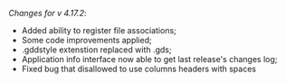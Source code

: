 _Changes for v 4.17.2_:
- Added ability to register file associations;
- Some code improvements applied;
- .gddstyle extenstion replaced with .gds;
- Application info interface now able to get last release's changes log;
- Fixed bug that disallowed to use columns headers with spaces
